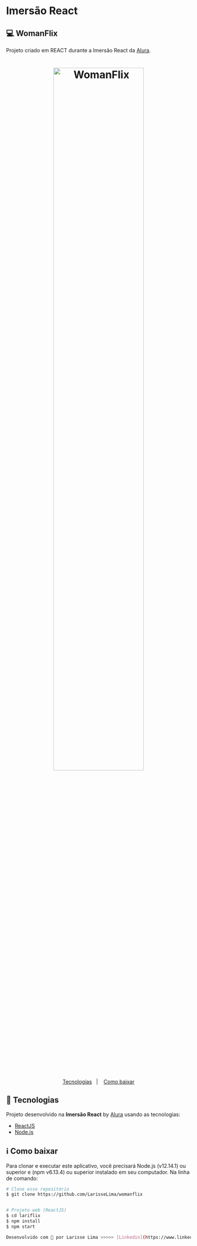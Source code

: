 # Imersão React

## 💻 WomanFlix
Projeto criado em REACT durante a Imersão React da [Alura](https://www.alura.com.br/).



<h1 align="center">
    <img style="width:70%" alt="WomanFlix" src="https://fontmeme.com/permalink/200803/ff335ef34a8e354550fd60118e9ee836.png" />
    <br>
</h1>



<p align="center">
  <a href="#rocket-technologies">Tecnologias</a>&nbsp;&nbsp;&nbsp;|&nbsp;&nbsp;&nbsp;
  <a href="#information_source-how-to-use">Como baixar</a>
</p>


## :rocket: Tecnologias

Projeto desenvolvido na  **Imersão React** by [Alura](https://www.alura.com.br/) usando as tecnologias:

-  [ReactJS](https://reactjs.org/)
-  [Node.js](nodejs)


## :information_source: Como baixar



Para clonar e executar este aplicativo, você precisará Node.js (v12.14.1) ou superior e (npm v6.13.4) ou superior instalado em seu computador. Na linha de comando:
```bash
# Clone esse repositório
$ git clone https://github.com/LarisseLima/womanflix


# Projeto web (ReactJS)
$ cd lariflix
$ npm install
$ npm start

Desenvolvido com 💜 por Larisse Lima >>>>> [Linkedin](https://www.linkedin.com/in/larisselima/)
